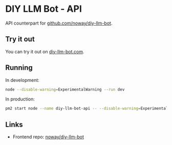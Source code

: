 # DIY LLM Bot - API
API counterpart for [github.com/noway/diy-llm-bot](https://github.com/noway/diy-llm-bot).

## Try it out
You can try it out on [diy-llm-bot.com](https://diy-llm-bot.com/).

## Running

In development:

```bash
node --disable-warning=ExperimentalWarning --run dev
```

In production:

```bash
pm2 start node --name diy-llm-bot-api -- --disable-warning=ExperimentalWarning --run start
```

## Links

- Frontend repo: [noway/diy-llm-bot](https://github.com/noway/diy-llm-bot)
